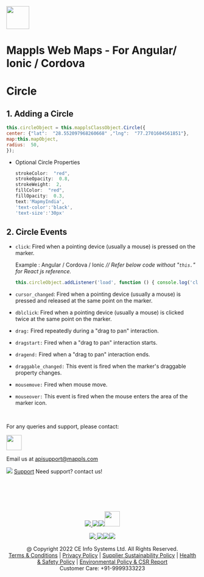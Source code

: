 [<img src="https://about.mappls.com/images/mappls-b-logo.svg" height="60"/> </p>](https://www.mapmyindia.com/api) 

# Mappls Web Maps - For Angular/ Ionic / Cordova

#  Circle

## 1. Adding a Circle
```js
this.circleObject = this.mapplsClassObject.Circle({
center: {"lat":  "28.552097968260668" ,"lng":  "77.2701604561851"},
map:this.mapObject,
radius:  50,
});
```
- Optional Circle Properties
	```js
	strokeColor:  "red",
	strokeOpacity:  0.8,
	strokeWeight:  2,
	fillColor:  "red",
	fillOpacity:  0.3,
	text:'MapmyIndia',
	'text-color':'black',
	'text-size':'30px'
	```

## 2. Circle Events
   
-  `click`: Fired when a pointing device (usually a mouse) is pressed on the marker.

	Example :  Angular / Cordova / Ionic *// Refer below code  without "`this.`" for React js reference.*
	```js
	this.circleObject.addListener('load', function () { console.log('click');});
	```
 -  `cursor_changed`: Fired when a pointing device (usually a mouse) is pressed and released at the same point on the marker.
-  `dblclick`: Fired when a pointing device (usually a mouse) is clicked twice at the same point on the marker.
-  `drag:` Fired repeatedly during a "drag to pan" interaction.
-  `dragstart:` Fired when a "drag to pan" interaction starts.
-  `dragend:` Fired when a "drag to pan" interaction ends.
-  `draggable_changed:` This event is fired when the marker's draggable property changes.
-  `mousemove:` Fired when mouse move.
-  `mouseover:` This event is fired when the mouse enters the area of the marker icon.


<br>

For any queries and support, please contact: 

[<img src="https://about.mappls.com/images/mappls-logo.svg" height="40"/> </p>](https://about.mappls.com/api/)
Email us at [apisupport@mappls.com](mailto:apisupport@mappls.com)


![](https://www.mapmyindia.com/api/img/icons/support.png)
[Support](https://about.mappls.com/contact/)
Need support? contact us!

<br></br>
<br></br>

[<p align="center"> <img src="https://www.mapmyindia.com/api/img/icons/stack-overflow.png"/> ](https://stackoverflow.com/questions/tagged/mappls-api)[![](https://www.mapmyindia.com/api/img/icons/blog.png)](https://about.mappls.com/blog/)[![](https://www.mapmyindia.com/api/img/icons/gethub.png)](https://github.com/Mappls-api)[<img src="https://mmi-api-team.s3.ap-south-1.amazonaws.com/API-Team/npm-logo.one-third%5B1%5D.png" height="40"/> </p>](https://www.npmjs.com/org/mapmyindia) 



[<p align="center"> <img src="https://www.mapmyindia.com/june-newsletter/icon4.png"/> ](https://www.facebook.com/Mapplsofficial)[![](https://www.mapmyindia.com/june-newsletter/icon2.png)](https://twitter.com/mappls)[![](https://www.mapmyindia.com/newsletter/2017/aug/llinkedin.png)](https://www.linkedin.com/company/mappls/)[![](https://www.mapmyindia.com/june-newsletter/icon3.png)](https://www.youtube.com/channel/UCAWvWsh-dZLLeUU7_J9HiOA)




<div align="center">@ Copyright 2022 CE Info Systems Ltd. All Rights Reserved.</div>

<div align="center"> <a href="https://about.mappls.com/api/terms-&-conditions">Terms & Conditions</a> | <a href="https://about.mappls.com/about/privacy-policy">Privacy Policy</a> | <a href="https://about.mappls.com/pdf/mapmyIndia-sustainability-policy-healt-labour-rules-supplir-sustainability.pdf">Supplier Sustainability Policy</a> | <a href="https://about.mappls.com/pdf/Health-Safety-Management.pdf">Health & Safety Policy</a> | <a href="https://about.mappls.com/pdf/Environment-Sustainability-Policy-CSR-Report.pdf">Environmental Policy & CSR Report</a>

<div align="center">Customer Care: +91-9999333223</div>